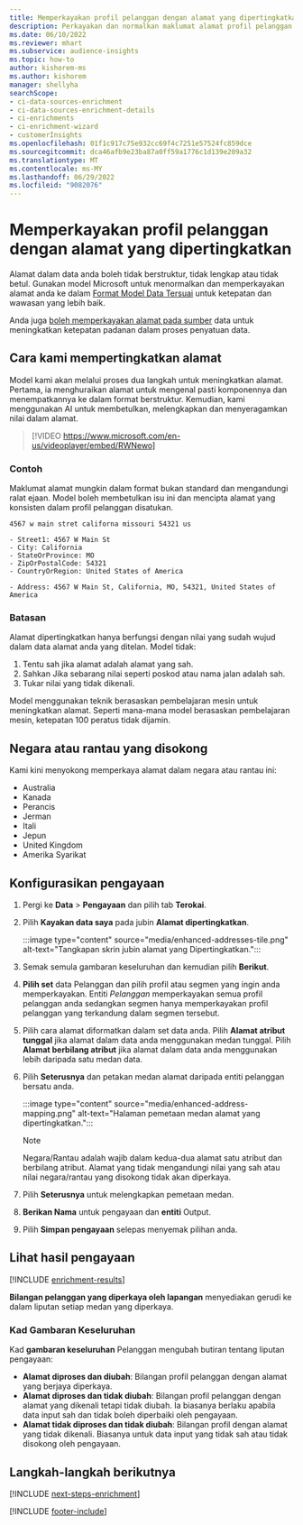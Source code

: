 ```yaml
---
title: Memperkayakan profil pelanggan dengan alamat yang dipertingkatkan (mengandungi video)
description: Perkayakan dan normalkan maklumat alamat profil pelanggan dengan model Microsoft.
ms.date: 06/10/2022
ms.reviewer: mhart
ms.subservice: audience-insights
ms.topic: how-to
author: kishorem-ms
ms.author: kishorem
manager: shellyha
searchScope:
- ci-data-sources-enrichment
- ci-data-sources-enrichment-details
- ci-enrichments
- ci-enrichment-wizard
- customerInsights
ms.openlocfilehash: 01f1c917c75e932cc69f4c7251e57524fc859dce
ms.sourcegitcommit: dca46afb9e23ba87a0ff59a1776c1d139e209a32
ms.translationtype: MT
ms.contentlocale: ms-MY
ms.lasthandoff: 06/29/2022
ms.locfileid: "9082076"
---
```

# <a name="enrich-customer-profiles-with-enhanced-addresses"></a>Memperkayakan profil pelanggan dengan alamat yang dipertingkatkan

Alamat dalam data anda boleh tidak berstruktur, tidak lengkap atau tidak betul. Gunakan model Microsoft untuk menormalkan dan memperkayakan alamat anda ke dalam [Format Model Data Tersuai](/common-data-model/schema/core/applicationcommon/address) untuk ketepatan dan wawasan yang lebih baik.

Anda juga [boleh memperkayakan alamat pada sumber](data-sources-enrichment.md) data untuk meningkatkan ketepatan padanan dalam proses penyatuan data. 

## <a name="how-we-enhance-addresses"></a>Cara kami mempertingkatkan alamat

Model kami akan melalui proses dua langkah untuk meningkatkan alamat. Pertama, ia menghuraikan alamat untuk mengenal pasti komponennya dan menempatkannya ke dalam format berstruktur. Kemudian, kami menggunakan AI untuk membetulkan, melengkapkan dan menyeragamkan nilai dalam alamat.

> [!VIDEO https://www.microsoft.com/en-us/videoplayer/embed/RWNewo]

### <a name="example"></a>Contoh

Maklumat alamat mungkin dalam format bukan standard dan mengandungi ralat ejaan. Model boleh membetulkan isu ini dan mencipta alamat yang konsisten dalam profil pelanggan disatukan.

```Input
4567 w main stret californa missouri 54321 us
```

```Output
- Street1: 4567 W Main St
- City: California
- StateOrProvince: MO
- ZipOrPostalCode: 54321
- CountryOrRegion: United States of America

- Address: 4567 W Main St, California, MO, 54321, United States of America
```

### <a name="limitations"></a>Batasan

Alamat dipertingkatkan hanya berfungsi dengan nilai yang sudah wujud dalam data alamat anda yang ditelan. Model tidak:

1. Tentu sah jika alamat adalah alamat yang sah.
2. Sahkan Jika sebarang nilai seperti poskod atau nama jalan adalah sah.
3. Tukar nilai yang tidak dikenali.

Model menggunakan teknik berasaskan pembelajaran mesin untuk meningkatkan alamat. Seperti mana-mana model berasaskan pembelajaran mesin, ketepatan 100 peratus tidak dijamin.

## <a name="supported-countries-or-regions"></a>Negara atau rantau yang disokong

Kami kini menyokong memperkaya alamat dalam negara atau rantau ini:

- Australia
- Kanada
- Perancis
- Jerman
- Itali
- Jepun
- United Kingdom
- Amerika Syarikat

## <a name="configure-the-enrichment"></a>Konfigurasikan pengayaan

1. Pergi ke **Data** > **Pengayaan** dan pilih tab **Terokai**.

1. Pilih **Kayakan data saya** pada jubin **Alamat dipertingkatkan**.

   :::image type="content" source="media/enhanced-addresses-tile.png" alt-text="Tangkapan skrin jubin alamat yang Dipertingkatkan.":::

1. Semak semula gambaran keseluruhan dan kemudian pilih **Berikut**.

1. **Pilih set** data Pelanggan dan pilih profil atau segmen yang ingin anda memperkayakan. Entiti *Pelanggan* memperkayakan semua profil pelanggan anda sedangkan segmen hanya memperkayakan profil pelanggan yang terkandung dalam segmen tersebut.

1. Pilih cara alamat diformatkan dalam set data anda. Pilih **Alamat atribut tunggal** jika alamat dalam data anda menggunakan medan tunggal. Pilih **Alamat berbilang atribut** jika alamat dalam data anda menggunakan lebih daripada satu medan data.

1. Pilih **Seterusnya** dan petakan medan alamat daripada entiti pelanggan bersatu anda.

    :::image type="content" source="media/enhanced-address-mapping.png" alt-text="Halaman pemetaan medan alamat yang dipertingkatkan.":::

   > [!NOTE]
   > Negara/Rantau adalah wajib dalam kedua-dua alamat satu atribut dan berbilang atribut. Alamat yang tidak mengandungi nilai yang sah atau nilai negara/rantau yang disokong tidak akan diperkaya.

1. Pilih **Seterusnya** untuk melengkapkan pemetaan medan.

1. **Berikan Nama** untuk pengayaan dan **entiti** Output.

1. Pilih **Simpan pengayaan** selepas menyemak pilihan anda.

## <a name="view-enrichment-results"></a>Lihat hasil pengayaan

[!INCLUDE [enrichment-results](includes/enrichment-results.md)]

**Bilangan pelanggan yang diperkaya oleh lapangan** menyediakan gerudi ke dalam liputan setiap medan yang diperkaya.

### <a name="overview-card"></a>Kad Gambaran Keseluruhan

Kad **gambaran keseluruhan** Pelanggan mengubah butiran tentang liputan pengayaan:

- **Alamat diproses dan diubah**: Bilangan profil pelanggan dengan alamat yang berjaya diperkaya.
- **Alamat diproses dan tidak diubah**: Bilangan profil pelanggan dengan alamat yang dikenali tetapi tidak diubah. Ia biasanya berlaku apabila data input sah dan tidak boleh diperbaiki oleh pengayaan.
- **Alamat tidak diproses dan tidak diubah**: Bilangan profil dengan alamat yang tidak dikenali. Biasanya untuk data input yang tidak sah atau tidak disokong oleh pengayaan.

## <a name="next-steps"></a>Langkah-langkah berikutnya

[!INCLUDE [next-steps-enrichment](includes/next-steps-enrichment.md)]

[!INCLUDE [footer-include](includes/footer-banner.md)]
